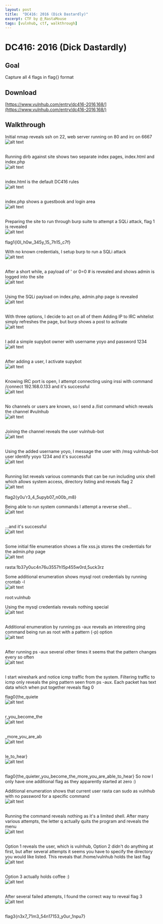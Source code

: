 ```yaml
---
layout: post
title:  "DC416: 2016 (Dick Dastardly)"
excerpt: CTF by @_RastaMouse
tags: [vulnhub, ctf, walkthrough]
---
```


# DC416: 2016 (Dick Dastardly)

## Goal 
Capture all 4 flags in flag{} format

## Download 
[https://www.vulnhub.com/entry/dc416-2016,168/](https://www.vulnhub.com/entry/dc416-2016,168/)

## Walkthrough 
Initial nmap reveals ssh on 22, web server running on 80 and irc on 6667
<br>![alt text](../vulnhub/2016/DC416_2016-DickDastardly/imgs/v4dick-nmap.png)
<br><br>

Running dirb against site shows two separate index pages, index.html and index.php
<br>![alt text](../vulnhub/2016/DC416_2016-DickDastardly/imgs/v4dick-dirb.png)
<br><br>

index.html is the default DC416 rules
<br>![alt text](../vulnhub/2016/DC416_2016-DickDastardly/imgs/v4dick-indexhtml.png)
<br><br>

index.php shows a guestbook and login area
<br>![alt text](../vulnhub/2016/DC416_2016-DickDastardly/imgs/v4dick-indexphp.png)
<br><br>

Preparing the site to run through burp suite to attempt a SQLi attack, flag 1 is revealed
<br>![alt text](../vulnhub/2016/DC416_2016-DickDastardly/imgs/v4dick-flag1.png)
<br><br>
flag1{l0l_h0w_345y_15_7h15_c7f}

With no known credentials, I setup burp to run a SQLi attack
<br>![alt text](../vulnhub/2016/DC416_2016-DickDastardly/imgs/v4dick-sqli002.png)
<br><br>

After a short while, a payload of  ' or 0=0 # is revealed and shows admin is logged into the site
<br>![alt text](../vulnhub/2016/DC416_2016-DickDastardly/imgs/v4dick-sqli004.png)
<br><br>

Using the SQLi payload on index.php, admin.php page is revealed
<br>![alt text](../vulnhub/2016/DC416_2016-DickDastardly/imgs/v4dick-adminarea.png)
<br><br>

With three options, I decide to act on all of them
Adding IP to IRC whitelist simply refreshes the page, but burp shows a post to activate
<br>![alt text](../vulnhub/2016/DC416_2016-DickDastardly/imgs/v4dick-supybotactivate.png)
<br><br>

I add a simple supybot owner with username yoyo and password 1234
<br>![alt text](../vulnhub/2016/DC416_2016-DickDastardly/imgs/v4dick-addsupybot.png)
<br><br>

After adding a user, I activate supybot
<br>![alt text](../vulnhub/2016/DC416_2016-DickDastardly/imgs/v4dick-activate.png)
<br><br>

Knowing IRC port is open, I attempt connecting using irssi with command /connect 192.168.0.133 and it's successful
<br>![alt text](../vulnhub/2016/DC416_2016-DickDastardly/imgs/v4dick-irssi001.png)
<br><br>

No channels or users are known, so I send a /list command which reveals the channel #vulnhub
<br>![alt text](../vulnhub/2016/DC416_2016-DickDastardly/imgs/v4dick-irssi002.png)
<br><br>

Joining the channel reveals the user vulnhub-bot
<br>![alt text](../vulnhub/2016/DC416_2016-DickDastardly/imgs/v4dick-irssi003.png)
<br><br>

Using the added username yoyo, I message the user with /msg vulnhub-bot user identify yoyo 1234 and it's successful
<br>![alt text](../vulnhub/2016/DC416_2016-DickDastardly/imgs/v4dick-irssi004.png)
<br><br>

Running list reveals various commands that can be run including unix shell which allows system access, directory listing and reveals flag 2
<br>![alt text](../vulnhub/2016/DC416_2016-DickDastardly/imgs/v4dick-irssi005.png)
<br><br>
flag2{y0u'r3_4_5upyb07_n00b_m8}

Being able to run system commands I attempt a reverse shell...
<br>![alt text](../vulnhub/2016/DC416_2016-DickDastardly/imgs/v4dick-reverseshell001.png)
<br><br>

...and it's successful
<br>![alt text](../vulnhub/2016/DC416_2016-DickDastardly/imgs/v4dick-reverseshell002.png)
<br><br>

Some initial file enumeration shows a file xss.js stores the credentials for the admin.php page
<br>![alt text](../vulnhub/2016/DC416_2016-DickDastardly/imgs/v4dick-xss.png)
<br><br>
rasta:1b37y0uc4n76u3557h15p455w0rd,5uck3rz

Some additional enumeration shows mysql root credentials by running crontab -l
<br>![alt text](../vulnhub/2016/DC416_2016-DickDastardly/imgs/v4dick-crontab.png)
<br><br>
root:vulnhub

Using the mysql credentials reveals nothing special
<br>![alt text](../vulnhub/2016/DC416_2016-DickDastardly/imgs/v4dick-mysql.png)
<br><br>

Additional enumeration by running ps -aux reveals an interesting ping command being run as root with a pattern (-p) option
<br>![alt text](../vulnhub/2016/DC416_2016-DickDastardly/imgs/v4dick-psaux001.png)
<br><br>

After running ps -aux several other times it seems that the pattern changes every so often
<br>![alt text](../vulnhub/2016/DC416_2016-DickDastardly/imgs/v4dick-ping001.png)
<br><br>

I start wireshark and notice icmp traffic from the system. Filtering traffic to icmp only reveals the ping pattern seen from ps -aux. Each packet has text data which when put together reveals flag 0

flag0{the_quiete
<br>![alt text](../vulnhub/2016/DC416_2016-DickDastardly/imgs/v4dick-ws001.png)
<br><br>

r_you_become_the
<br>![alt text](../vulnhub/2016/DC416_2016-DickDastardly/imgs/v4dick-ws002.png)
<br><br>

_more_you_are_ab
<br>![alt text](../vulnhub/2016/DC416_2016-DickDastardly/imgs/v4dick-ws003.png)
<br><br>

le_to_hear}
<br>![alt text](../vulnhub/2016/DC416_2016-DickDastardly/imgs/v4dick-ws004.png)
<br><br>

flag0{the_quieter_you_become_the_more_you_are_able_to_hear}
So now I only have one additional flag as they apparently started at zero :)

Additional enumeration shows that current user rasta can sudo as vulnhub with no password for a specific command
<br>![alt text](../vulnhub/2016/DC416_2016-DickDastardly/imgs/v4dick-sudo001.png)
<br><br>

Running the command reveals nothing as it's a limited shell. After many various attempts, the letter q actually quits the program and reveals the menu
<br>![alt text](../vulnhub/2016/DC416_2016-DickDastardly/imgs/v4dick-pyutil001.png)
<br><br>

Option 1 reveals the user, which is vulnhub, Option 2 didn't do anything at first, but after several attempts it seems you have to specify the directory you would like listed. This reveals that /home/vulnhub holds the last flag
<br>![alt text](../vulnhub/2016/DC416_2016-DickDastardly/imgs/v4dick-pyutil002.png)
<br><br>

Option 3 actually holds coffee :)
<br>![alt text](../vulnhub/2016/DC416_2016-DickDastardly/imgs/v4dick-pyutil003.png)
<br><br>

After several failed attempts, I found the correct way to reveal flag 3
<br>![alt text](../vulnhub/2016/DC416_2016-DickDastardly/imgs/v4dick-flag3.png)
<br><br>

flag3{n3x7_71m3_54n17153_y0ur_1npu7}
